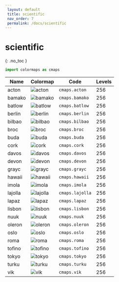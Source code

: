 ```yaml
--- 
 layout: default 
 title: scientific 
 nav_order: 7 
 permalink: /docs/scientific 
--- 
```


# scientific 
{: .no_toc } 

 ```python 
 import colormaps as cmaps 
 ``` 


| Name        | Colormap    | Code       | Levels     | 
| ----------- | ----------- | -----------| -----------| 
| acton| ![acton](/colormaps/assets/images/scientific/acton.png) | ```cmaps.acton``` | 256| 
| bamako| ![bamako](/colormaps/assets/images/scientific/bamako.png) | ```cmaps.bamako``` | 256| 
| batlow| ![batlow](/colormaps/assets/images/scientific/batlow.png) | ```cmaps.batlow``` | 256| 
| berlin| ![berlin](/colormaps/assets/images/scientific/berlin.png) | ```cmaps.berlin``` | 256| 
| bilbao| ![bilbao](/colormaps/assets/images/scientific/bilbao.png) | ```cmaps.bilbao``` | 256| 
| broc| ![broc](/colormaps/assets/images/scientific/broc.png) | ```cmaps.broc``` | 256| 
| buda| ![buda](/colormaps/assets/images/scientific/buda.png) | ```cmaps.buda``` | 256| 
| cork| ![cork](/colormaps/assets/images/scientific/cork.png) | ```cmaps.cork``` | 256| 
| davos| ![davos](/colormaps/assets/images/scientific/davos.png) | ```cmaps.davos``` | 256| 
| devon| ![devon](/colormaps/assets/images/scientific/devon.png) | ```cmaps.devon``` | 256| 
| grayc| ![grayc](/colormaps/assets/images/scientific/grayc.png) | ```cmaps.grayc``` | 256| 
| hawaii| ![hawaii](/colormaps/assets/images/scientific/hawaii.png) | ```cmaps.hawaii``` | 256| 
| imola| ![imola](/colormaps/assets/images/scientific/imola.png) | ```cmaps.imola``` | 256| 
| lajolla| ![lajolla](/colormaps/assets/images/scientific/lajolla.png) | ```cmaps.lajolla``` | 256| 
| lapaz| ![lapaz](/colormaps/assets/images/scientific/lapaz.png) | ```cmaps.lapaz``` | 256| 
| lisbon| ![lisbon](/colormaps/assets/images/scientific/lisbon.png) | ```cmaps.lisbon``` | 256| 
| nuuk| ![nuuk](/colormaps/assets/images/scientific/nuuk.png) | ```cmaps.nuuk``` | 256| 
| oleron| ![oleron](/colormaps/assets/images/scientific/oleron.png) | ```cmaps.oleron``` | 256| 
| oslo| ![oslo](/colormaps/assets/images/scientific/oslo.png) | ```cmaps.oslo``` | 256| 
| roma| ![roma](/colormaps/assets/images/scientific/roma.png) | ```cmaps.roma``` | 256| 
| tofino| ![tofino](/colormaps/assets/images/scientific/tofino.png) | ```cmaps.tofino``` | 256| 
| tokyo| ![tokyo](/colormaps/assets/images/scientific/tokyo.png) | ```cmaps.tokyo``` | 256| 
| turku| ![turku](/colormaps/assets/images/scientific/turku.png) | ```cmaps.turku``` | 256| 
| vik| ![vik](/colormaps/assets/images/scientific/vik.png) | ```cmaps.vik``` | 256| 
